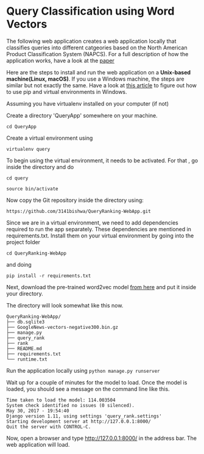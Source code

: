 # Query Classification using Word Vectors

The following web application creates a web application locally that classifies  queries into different catgeories based on the North American Product Classification System (NAPCS). For a full description of how the application works, have a look at the [paper](https://drive.google.com/file/d/0B1ttwhq718PdV1Rrbk0tT01iOGxhRHlsOHJJYkV4Qmx6OHhv/view?usp=sharing)

Here are the steps to install and run the web application on a **Unix-based machine(Linux, macOS)**. If you use a Windows machine, the steps are similar but not exactly the same. Have a look at [this article](http://timmyreilly.azurewebsites.net/python-pip-virtualenv-installation-on-windows/) to figure out how to use pip and virtual environments in Windows. 

Assuming you have virtualenv installed on your computer (if not)

Create a directory 'QueryApp' somewhere on your machine.

`cd QueryApp`

Create a virtual environment using

`virtualenv query`

To begin using the virtual environment, it needs to be activated. For that , go inside the directory and do

`cd query`

`source bin/activate`

Now copy the Git repository inside the directory using:

`https://github.com/3141bishwa/QueryRanking-WebApp.git`

Since we are in a virtual environment, we need to add dependencies required to run the app separately. These dependencies are mentioned in requirements.txt. Install them on your virtual environment by going into the project folder 

`cd QueryRanking-WebApp`

and doing

`pip install -r requirements.txt`

Next, download the pre-trained word2vec model [from here](https://drive.google.com/uc?id=0B7XkCwpI5KDYNlNUTTlSS21pQmM&export=download) and put it inside your directory.

The directory will look somewhat like this now.

```
QueryRanking-WebApp/
├── db.sqlite3
├── GoogleNews-vectors-negative300.bin.gz
├── manage.py
├── query_rank
├── rank
├── README.md
├── requirements.txt
└── runtime.txt
```

Run the application locally using 
`python manage.py runserver`

Wait up for a couple of minutes for the model to load.
Once the model is loaded, you should see a message on the command line like this.

```
Time taken to load the model: 114.003504
System check identified no issues (0 silenced).
May 30, 2017 - 19:54:40
Django version 1.11, using settings 'query_rank.settings'
Starting development server at http://127.0.0.1:8000/
Quit the server with CONTROL-C.
```

Now, open a browser and type http://127.0.0.1:8000/ in the address bar. The web application will load.

